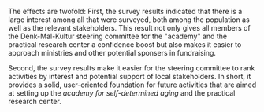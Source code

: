 The effects are twofold: First, the survey results indicated that there is a large interest among all that were surveyed, both among the population as well as the relevant stakeholders. This result not only gives all members of the Denk-Mal-Kultur steering committee for the "academy" and the practical research center a confidence boost but also makes it easier to approach ministries and other potential sponsers in fundraising. 


Second, the survey results make it easier for the steering committee to rank activities by interest and potential support of local stakeholders. In short, it provides a solid, user-oriented foundation for future activities that are aimed at setting up the *academy for self-determined aging* and the practical research center.
